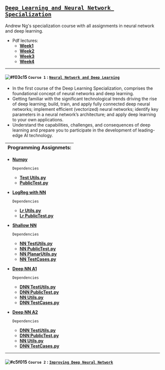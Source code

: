 ## [**`Deep Learning and Neural Network Specialization`**](https://www.coursera.org/programs/2339d1e5-504d-4412-ac0c-b05c637965db?collectionId=&currentTab=CATALOG&productId=W62RsyrdEeeFQQqyuQaohA&productType=s12n&showMiniModal=true)

Andrew Ng's specialization course with all assignments in neural network and deep learning.

- Pdf lectures:
  - [**Week1**](https://github.com/kuta-ndze/neural-network-and-deep-learning-specialization/blob/main/Course%201/C1_W1.pdf)
  - [**Week2**](https://github.com/kuta-ndze/neural-network-and-deep-learning-specialization/blob/main/Course%201/C1_W2.pdf)
  - [**Week3**](https://github.com/kuta-ndze/neural-network-and-deep-learning-specialization/blob/main/Course%201/C1_W3.pdf)
  - [**Week4**](https://github.com/kuta-ndze/neural-network-and-deep-learning-specialization/blob/main/Course%201/C1_W4.pdf)

---

#### ![#f03c15](https://via.placeholder.com/15/f03c15/000000?text=+) `Course 1` : [**`Neural Network and Deep Learning`**](https://www.coursera.org/learn/neural-networks-deep-learning/home/welcome)

- In the first course of the Deep Learning Specialization, comprises the foundational concept of neural networks and deep learning.
- Getting familiar with the significant technological trends driving the rise of deep learning; build, train, and apply fully connected deep neural networks; implement efficient (vectorized) neural networks; identify key parameters in a neural network’s architecture; and apply deep learning to your own applications.
- Understand the capabilities, challenges, and consequences of deep learning and prepare you to participate in the development of leading-edge AI technology.

| **Programming Assignmets:** |
| :-------------------------- |

- [**Numpy**](https://github.com/kuta-ndze/neural-network-and-deep-learning-specialization/blob/main/Course%201/Python_Basics_with_Numpy.ipynb)

  `Dependencies`

  - [**Test Utils.py**](https://github.com/kuta-ndze/neural-network-and-deep-learning-specialization/blob/main/Course%201/test_utils.py)
  - [**PublicTest.py**](https://github.com/kuta-ndze/neural-network-and-deep-learning-specialization/blob/main/Course%201/public_tests.py)

- [**LogReg with NN**](https://github.com/kuta-ndze/neural-network-and-deep-learning-specialization/blob/main/Course%201/Logistic_Regression_with_a_Neural_Network_mindset.ipynb)

  `Dependencies`

  - [**Lr Utils.py**](https://github.com/kuta-ndze/neural-network-and-deep-learning-specialization/blob/main/Course%201/lr_utils.py)
  - [**Lr PublicTest.py**](https://github.com/kuta-ndze/neural-network-and-deep-learning-specialization/blob/main/Course%201/lr_public_tests.py)

- [**Shallow NN**](https://github.com/kuta-ndze/neural-network-and-deep-learning-specialization/blob/main/Course%201/Planar_data_classification_with_one_hidden_layer.ipynb)

  `Dependencies`

  - [**NN TestUtils.py**](https://github.com/kuta-ndze/neural-network-and-deep-learning-specialization/blob/main/Course%201/nn_test_utils.py)
  - [**NN PublicTest.py**](https://github.com/kuta-ndze/neural-network-and-deep-learning-specialization/blob/main/Course%201/nn_public_tests.py)
  - [**NN PlanarUtils.py**](https://github.com/kuta-ndze/neural-network-and-deep-learning-specialization/blob/main/Course%201/planar_utils.py)
  - [**NN TestCases.py**](https://github.com/kuta-ndze/neural-network-and-deep-learning-specialization/blob/main/Course%201/testCases_v2.py)

- [**Deep NN A1**](https://github.com/kuta-ndze/neural-network-and-deep-learning-specialization/blob/main/Course%201/Building_your_Deep_Neural_Network_Step_by_Step.ipynb)

  `Dependencies`

  - [**DNN TestUtils.py**](https://github.com/kuta-ndze/neural-network-and-deep-learning-specialization/blob/main/Course%201/dnn_test_utils.py)
  - [**DNN PublicTest.py**](https://github.com/kuta-ndze/neural-network-and-deep-learning-specialization/blob/main/Course%201/dnn_public_tests.py)
  - [**NN Utils.py**](https://github.com/kuta-ndze/neural-network-and-deep-learning-specialization/blob/main/Course%201/dnn_utils.py)
  - [**DNN TestCases.py**](https://github.com/kuta-ndze/neural-network-and-deep-learning-specialization/blob/main/Course%201/dnn_testCases.py)

- [**Deep NN A2**](https://github.com/kuta-ndze/neural-network-and-deep-learning-specialization/blob/main/Course%201/Deep%20Neural%20Network%20-%20Application.py)

  `Dependencies`

  - [**DNN TestUtils.py**]()
  - [**DNN PublicTest.py**]()
  - [**NN Utils.py**]()
  - [**DNN TestCases.py**]()

---

#### ![#c5f015](https://via.placeholder.com/15/c5f015/000000?text=+) `Course 2` : [**`Improving Deep Neural Network`**](https://www.coursera.org/learn/deep-neural-network/home/welcome)
